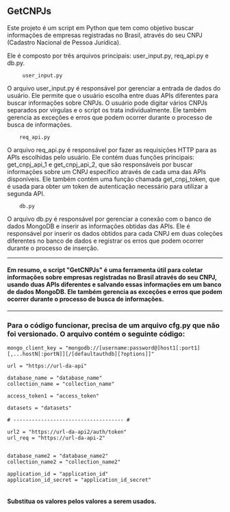 
## GetCNPJs

Este projeto é um script em Python que tem como objetivo buscar informações de empresas registradas no Brasil, através do seu CNPJ (Cadastro Nacional de Pessoa Jurídica).

Ele é composto por três arquivos principais: user_input.py, req_api.py e db.py.

```
     user_input.py
```
O arquivo user_input.py é responsável por gerenciar a entrada de dados do usuário. Ele permite que o usuário escolha entre duas APIs diferentes para buscar informações sobre CNPJs. O usuário pode digitar vários CNPJs separados por vírgulas e o script os trata individualmente. Ele também gerencia as exceções e erros que podem ocorrer durante o processo de busca de informações.

```
    req_api.py
```   
O arquivo req_api.py é responsável por fazer as requisições HTTP para as APIs escolhidas pelo usuário. Ele contém duas funções principais: get_cnpj_api_1 e get_cnpj_api_2, que são responsáveis por buscar informações sobre um CNPJ específico através de cada uma das APIs disponíveis. Ele também contém uma função chamada get_cnpj_token, que é usada para obter um token de autenticação necessário para utilizar a segunda API.

```
    db.py
```
O arquivo db.py é responsável por gerenciar a conexão com o banco de dados MongoDB e inserir as informações obtidas das APIs. Ele é responsável por inserir os dados obtidos para cada CNPJ em duas coleções diferentes no banco de dados e registrar os erros que podem ocorrer durante o processo de inserção.

---

#### Em resumo, o script "GetCNPJs" é uma ferramenta útil para coletar informações sobre empresas registradas no Brasil através do seu CNPJ, usando duas APIs diferentes e salvando essas informações em um banco de dados MongoDB. Ele também gerencia as exceções e erros que podem ocorrer durante o processo de busca de informações.

---
### Para o código funcionar, precisa de um arquivo cfg.py que não foi versionado. O arquivo contém o seguinte código:

```
mongo_client_key = "mongodb://[username:password@]host1[:port1][,...hostN[:portN]][/[defaultauthdb][?options]]"

url = "https://url-da-api"

database_name = "database_name"
collection_name = "collection_name"

access_token1 = "access_token"

datasets = "datasets"

# ------------------------------------ #

url2 = "https://url-da-api2/auth/token"
url_req = "https://url-da-api-2"


database_name2 = "database_name2"
collection_name2 = "collection_name2"

application_id = "application_id"
application_id_secret = "application_id_secret"


```

#### Substitua os valores pelos valores a serem usados.